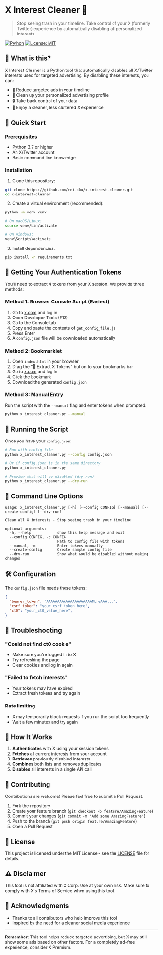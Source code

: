 # X Interest Cleaner 🧹

> Stop seeing trash in your timeline. Take control of your X (formerly Twitter) experience by automatically disabling all personalized interests.

[![Python](https://img.shields.io/badge/python-3.7+-blue.svg)](https://www.python.org/downloads/)
[![License: MIT](https://img.shields.io/badge/License-MIT-yellow.svg)](https://opensource.org/licenses/MIT)

## 🎯 What is this?

X Interest Cleaner is a Python tool that automatically disables all X/Twitter interests used for targeted advertising. By disabling these interests, you can:

- 🚫 Reduce targeted ads in your timeline
- 🧹 Clean up your personalized advertising profile
- 🔒 Take back control of your data
- 📱 Enjoy a cleaner, less cluttered X experience

## 🚀 Quick Start

### Prerequisites

- Python 3.7 or higher
- An X/Twitter account
- Basic command line knowledge

### Installation

1. Clone this repository:
```bash
git clone https://github.com/rei-iku/x-interest-cleaner.git
cd x-interest-cleaner
```

2. Create a virtual environment (recommended):
```bash
python -m venv venv

# On macOS/Linux:
source venv/bin/activate

# On Windows:
venv\Scripts\activate
```

3. Install dependencies:
```bash
pip install -r requirements.txt
```

## 🔑 Getting Your Authentication Tokens

You'll need to extract 4 tokens from your X session. We provide three methods:

### Method 1: Browser Console Script (Easiest)

1. Go to [x.com](https://x.com) and log in
2. Open Developer Tools (F12)
3. Go to the Console tab
4. Copy and paste the contents of `get_config_file.js`
5. Press Enter
6. A `config.json` file will be downloaded automatically

### Method 2: Bookmarklet

1. Open `index.html` in your browser
2. Drag the "🔑 Extract X Tokens" button to your bookmarks bar
3. Go to [x.com](https://x.com) and log in
4. Click the bookmark
5. Download the generated `config.json`

### Method 3: Manual Entry

Run the script with the `--manual` flag and enter tokens when prompted:
```bash
python x_interest_cleaner.py --manual
```

## 🏃 Running the Script

Once you have your `config.json`:

```bash
# Run with config file
python x_interest_cleaner.py --config config.json

# Or if config.json is in the same directory
python x_interest_cleaner.py

# Preview what will be disabled (dry run)
python x_interest_cleaner.py --dry-run
```

## 📖 Command Line Options

```
usage: x_interest_cleaner.py [-h] [--config CONFIG] [--manual] [--create-config] [--dry-run]

Clean all X interests - Stop seeing trash in your timeline

optional arguments:
  -h, --help            show this help message and exit
  --config CONFIG, -c CONFIG
                        Path to config file with tokens
  --manual, -m          Enter tokens manually
  --create-config       Create sample config file
  --dry-run             Show what would be disabled without making changes
```

## 🛠️ Configuration

The `config.json` file needs these tokens:

```json
{
  "bearer_token": "AAAAAAAAAAAAAAAAAAAAAMLheAAA...",
  "csrf_token": "your_csrf_token_here",
  "ct0": "your_ct0_value_here",
}
```

## 🔧 Troubleshooting

### "Could not find ct0 cookie"
- Make sure you're logged in to X
- Try refreshing the page
- Clear cookies and log in again

### "Failed to fetch interests"
- Your tokens may have expired
- Extract fresh tokens and try again

### Rate limiting
- X may temporarily block requests if you run the script too frequently
- Wait a few minutes and try again

## 📝 How It Works

1. **Authenticates** with X using your session tokens
2. **Fetches** all current interests from your account
3. **Retrieves** previously disabled interests
4. **Combines** both lists and removes duplicates
5. **Disables** all interests in a single API call

## 🤝 Contributing

Contributions are welcome! Please feel free to submit a Pull Request.

1. Fork the repository
2. Create your feature branch (`git checkout -b feature/AmazingFeature`)
3. Commit your changes (`git commit -m 'Add some AmazingFeature'`)
4. Push to the branch (`git push origin feature/AmazingFeature`)
5. Open a Pull Request

## 📄 License

This project is licensed under the MIT License - see the [LICENSE](LICENSE) file for details.

## ⚠️ Disclaimer

This tool is not affiliated with X Corp. Use at your own risk. Make sure to comply with X's Terms of Service when using this tool.

## 🙏 Acknowledgments

- Thanks to all contributors who help improve this tool
- Inspired by the need for a cleaner social media experience

---

**Remember**: This tool helps reduce targeted advertising, but X may still show some ads based on other factors. For a completely ad-free experience, consider X Premium.